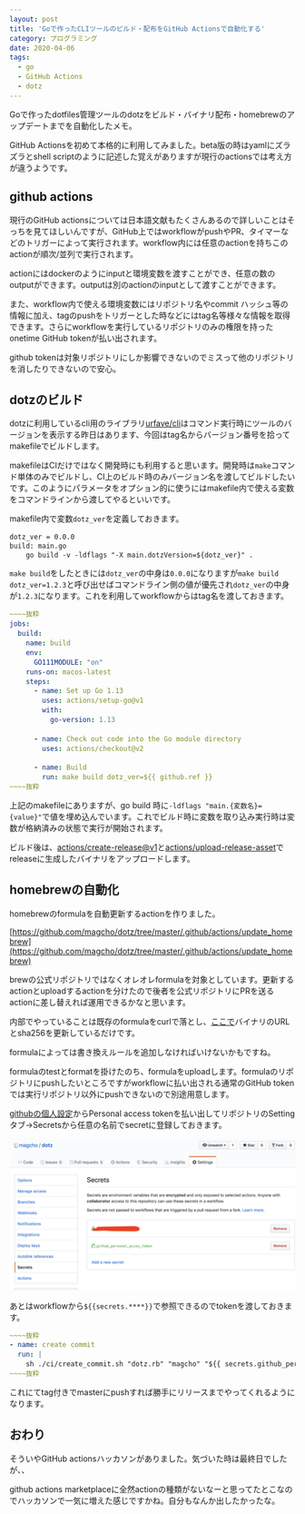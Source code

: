 ```yaml
---
layout: post
title: 'Goで作ったCLIツールのビルド・配布をGitHub Actionsで自動化する'
category: プログラミング
date: 2020-04-06
tags:
  - go
  - GitHub Actions
  - dotz
---
```


Goで作ったdotfiles管理ツールのdotzをビルド・バイナリ配布・homebrewのアップデートまでを自動化したメモ。

GitHub Actionsを初めて本格的に利用してみました。beta版の時はyamlにズラズラとshell scriptのように記述した覚えがありますが現行のactionsでは考え方が違うようです。

## github actions

現行のGitHub actionsについては日本語文献もたくさんあるので詳しいことはそっちを見てほしいんですが、GitHub上ではworkflowがpushやPR、タイマーなどのトリガーによって実行されます。workflow内には任意のactionを持ちこのactionが順次/並列で実行されます。

actionにはdockerのようにinputと環境変数を渡すことができ、任意の数のoutputができます。outputは別のactionのinputとして渡すことができます。

また、workflow内で使える環境変数にはリポジトリ名やcommit ハッシュ等の情報に加え、tagのpushをトリガーとした時などにはtag名等様々な情報を取得できます。さらにworkflowを実行しているリポジトリのみの権限を持ったonetime GitHub tokenが払い出されます。

github tokenは対象リポジトリにしか影響できないのでミスって他のリポジトリを消したりできないので安心。

## dotzのビルド

dotzに利用しているcli用のライブラリ[urfave/cli](https://github.com/urfave/cli)はコマンド実行時にツールのバージョンを表示する昨日はあります、今回はtag名からバージョン番号を拾ってmakefileでビルドします。

makefileはCIだけではなく開発時にも利用すると思います。開発時は`make`コマンド単体のみでビルドし、CI上のビルド時のみバージョン名を渡してビルドしたいです。このようにパラメータをオプション的に使うにはmakefile内で使える変数をコマンドラインから渡してやるといいです。

makefile内で変数`dotz_ver`を定義しておきます。

```makefile:title=makefile
dotz_ver = 0.0.0
build: main.go
	go build -v -ldflags "-X main.dotzVersion=${dotz_ver}" .
```

`make build`をしたときには`dotz_ver`の中身は`0.0.0`になりますが`make build dotz_ver=1.2.3`と呼び出せばコマンドライン側の値が優先され`dotz_ver`の中身が`1.2.3`になります。これを利用してworkflowからはtag名を渡しておきます。

```yaml:title=.github/workflows/build.yml
~~~~抜粋
jobs:
  build:
    name: build
    env:
      GO111MODULE: "on"
    runs-on: macos-latest
    steps:
      - name: Set up Go 1.13
        uses: actions/setup-go@v1
        with:
          go-version: 1.13

      - name: Check out code into the Go module directory
        uses: actions/checkout@v2

      - name: Build
        run: make build dotz_ver=${{ github.ref }}
~~~~抜粋
```

上記のmakefileにありますが、go build 時に`-ldflags "main.{変数名}={value}"`で値を埋め込んでいます。これでビルド時に変数を取り込み実行時は変数が格納済みの状態で実行が開始されます。

ビルド後は、[actions/create-release@v1](https://github.com/actions/create-release)と[actions/upload-release-asset](https://github.com/actions/upload-release-asset)でreleaseに生成したバイナリをアップロードします。

## homebrewの自動化

homebrewのformulaを自動更新するactionを作りました。

[https://github.com/magcho/dotz/tree/master/.github/actions/update_homebrew](https://github.com/magcho/dotz/tree/master/.github/actions/update_homebrew)

brewの公式リポジトリではなくオレオレformulaを対象としています。更新するactionとuploadするactionを分けたので後者を公式リポジトリにPRを送るactionに差し替えれば運用できるかなと思います。

内部でやっていることは既存のformulaをcurlで落とし、[ここで](https://github.com/magcho/dotz/blob/718af61a0ac6efa050e8ff718213d5f1a564350c/.github/actions/update_homebrew/src/main.js#L35-L36)バイナリのURLとsha256を更新しているだけです。

formulaによっては書き換えルールを追加しなければいけないかもですね。

formulaのtestとformatを掛けたのち、formulaをuploadします。formulaのリポジトリにpushしたいところですがworkflowに払い出される通常のGitHub tokenでは実行リポジトリ以外にpushできないので別途用意します。

[githubの個人設定](https://github.com/settings/tokens)からPersonal access tokenを払い出してリポジトリのSettingタブ->Secretsから任意の名前でsecretに登録しておきます。

![](./0601.png)

あとはworkflowから`${{secrets.****}}`で参照できるのでtokenを渡しておきます。

```yaml:title=.github/workflows/build.yml
~~~~抜粋
- name: create commit
  run: |
    sh ./ci/create_commit.sh "dotz.rb" "magcho" "${{ secrets.github_personal_acces_token }}" "mail@magcho.com"
~~~~抜粋
```

これにてtag付きでmasterにpushすれば勝手にリリースまでやってくれるようになります。

## おわり

そういやGitHub actionsハッカソンがありました。気づいた時は最終日でしたが、、

github actions marketplaceに全然actionの種類がないなーと思ってたとこなのでハッカソンで一気に増えた感じですかね。自分もなんか出したかったな。
